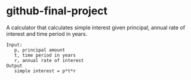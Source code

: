 # github-final-project

A calculator that calculates simple interest given principal, annual rate of interest and time period in years.
```
Input:  
   p, principal amount
   t, time period in years
   r, annual rate of interest
Output
   simple interest = p*t*r
```
